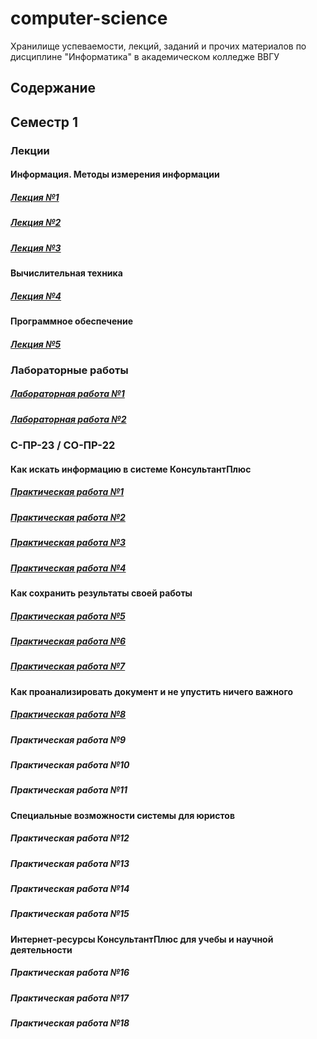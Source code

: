 # computer-science
Хранилище успеваемости, лекций, заданий и прочих материалов по дисциплине "Информатика" в академическом колледже ВВГУ

## Содержание

## Семестр 1

### Лекции

#### Информация. Методы измерения информации

##### [Лекция №1](sem1/lecs/lec1.md)
##### [Лекция №2](sem1/lecs/lec2.pdf)
##### [Лекция №3](sem1/lecs/lec3.md)

#### Вычислительная техника

##### [Лекция №4](sem1/lecs/lec2/lec2.md)

#### Программное обеспечение

##### [Лекция №5](sem1/lecs/lec5.pdf)

### Лабораторные работы

##### [Лабораторная работа №1](sem1/labs/lab1/lab1.md)
##### [Лабораторная работа №2](sem1/labs/lab2.md)

### С-ПР-23 / СО-ПР-22

#### Как искать информацию в системе КонсультантПлюс

##### [Практическая работа №1](sem1/labs/con1/con1.md)
##### [Практическая работа №2](sem1/labs/con2/con2.md)
##### [Практическая работа №3](sem1/labs/con3/con3.md)
##### [Практическая работа №4](sem1/labs/con4/con4.md)

#### Как сохранить результаты своей работы

##### [Практическая работа №5](sem1/labs/con5/con5.md)
##### [Практическая работа №6](sem1/labs/con6/con6.md)
##### [Практическая работа №7](sem1/labs/con7/con7.md)

#### Как проанализировать документ и не упустить ничего важного

##### [Практическая работа №8](sem1/labs/con8/con8.md)
##### Практическая работа №9
##### Практическая работа №10
##### Практическая работа №11

#### Специальные возможности системы для юристов

##### Практическая работа №12
##### Практическая работа №13
##### Практическая работа №14
##### Практическая работа №15

#### Интернет-ресурсы КонсультантПлюс для учебы и научной деятельности

##### Практическая работа №16
##### Практическая работа №17
##### Практическая работа №18
